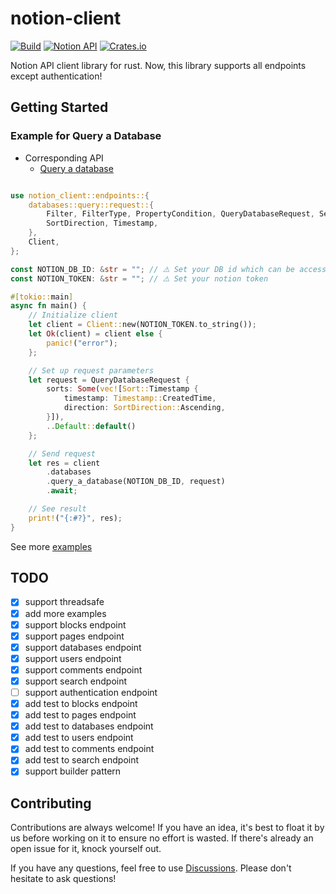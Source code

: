 # notion-client
[![Build](https://github.com/takassh/notion-client/actions/workflows/build.yml/badge.svg)](https://github.com/takassh/notion-client/actions/workflows/build.yml)
[![Notion API](https://files.readme.io/a267aac-notion-devs-logo.svg)](https://developers.notion.com)
[![Crates.io](https://img.shields.io/crates/v/notion-client?style=for-the-badge)](https://crates.io/crates/notion-client)

Notion API client library for rust.
Now, this library supports all endpoints except authentication!

## Getting Started

### Example for Query a Database
- Corresponding API
    - [Query a database](https://developers.notion.com/reference/post-database-query)

```rust

use notion_client::endpoints::{
    databases::query::request::{
        Filter, FilterType, PropertyCondition, QueryDatabaseRequest, SelectCondition, Sort,
        SortDirection, Timestamp,
    },
    Client,
};

const NOTION_DB_ID: &str = ""; // ⚠️ Set your DB id which can be accessible from API
const NOTION_TOKEN: &str = ""; // ⚠️ Set your notion token

#[tokio::main]
async fn main() {
    // Initialize client
    let client = Client::new(NOTION_TOKEN.to_string());
    let Ok(client) = client else {
        panic!("error");
    };

    // Set up request parameters
    let request = QueryDatabaseRequest {
        sorts: Some(vec![Sort::Timestamp {
            timestamp: Timestamp::CreatedTime,
            direction: SortDirection::Ascending,
        }]),
        ..Default::default()
    };

    // Send request
    let res = client
        .databases
        .query_a_database(NOTION_DB_ID, request)
        .await;

    // See result
    print!("{:#?}", res);
}

```

See more [examples](examples)

## TODO

- [x] support threadsafe
- [x] add more examples
- [x] support blocks endpoint
- [x] support pages endpoint
- [x] support databases endpoint
- [x] support users endpoint
- [x] support comments endpoint
- [x] support search endpoint
- [ ] support authentication endpoint
- [x] add test to blocks endpoint
- [x] add test to pages endpoint
- [x] add test to databases endpoint
- [x] add test to users endpoint
- [x] add test to comments endpoint
- [x] add test to search endpoint
- [x] support builder pattern

## Contributing

Contributions are always welcome!
If you have an idea, it's best to float it by us before working on it to ensure no effort is wasted.
If there's already an open issue for it, knock yourself out.

If you have any questions, feel free to use [Discussions](https://github.com/takassh/notion-client/discussions).
Please don't hesitate to ask questions!